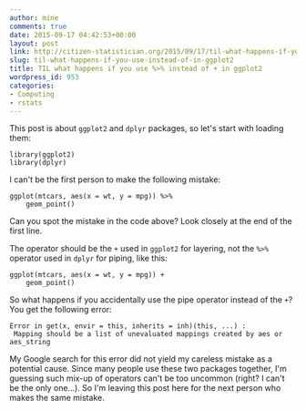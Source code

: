 ```yaml
---
author: mine
comments: true
date: 2015-09-17 04:42:53+00:00
layout: post
link: http://citizen-statistician.org/2015/09/17/til-what-happens-if-you-use-instead-of-in-ggplot2/
slug: til-what-happens-if-you-use-instead-of-in-ggplot2
title: TIL what happens if you use %>% instead of + in ggplot2
wordpress_id: 953
categories:
- Computing
- rstats
---
```


This post is about `ggplot2` and `dplyr` packages, so let's start with loading them:

```
library(ggplot2) 
library(dplyr) 
```

I can't be the first person to make the following mistake:

```
ggplot(mtcars, aes(x = wt, y = mpg)) %>%
    geom_point() 
```

Can you spot the mistake in the code above? Look closely at the end of the first line.

The operator should be the `+` used in `ggplot2` for layering, not the `%>%` operator used in `dplyr` for piping, like this:

```
ggplot(mtcars, aes(x = wt, y = mpg)) +
    geom_point() 
```

So what happens if you accidentally use the pipe operator instead of the `+`? You get the following error:

```    
Error in get(x, envir = this, inherits = inh)(this, ...) : 
 Mapping should be a list of unevaluated mappings created by aes or aes_string
```

My Google search for this error did not yield my careless mistake as a potential cause. Since many people use these two packages together, I'm guessing such mix-up of operators can't be too uncommon (right? I can't be the only one...). So I'm leaving this post here for the next person who makes the same mistake.
